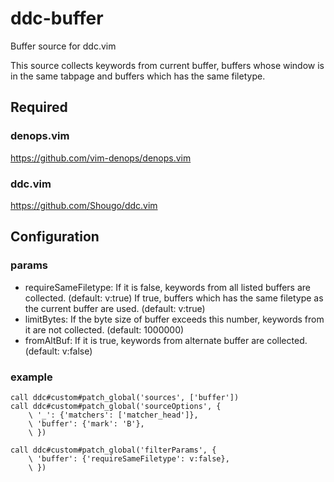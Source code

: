 # ddc-buffer
Buffer source for ddc.vim

This source collects keywords from current buffer, buffers whose window is in the same tabpage and buffers which has the same filetype.

## Required

### denops.vim
https://github.com/vim-denops/denops.vim

### ddc.vim
https://github.com/Shougo/ddc.vim

## Configuration
### params
- requireSameFiletype: If it is false, keywords from all listed buffers are collected. (default: v:true)
If true, buffers which has the same filetype as the current buffer are used. (default: v:true)
- limitBytes: If the byte size of buffer exceeds this number, keywords from it are not collected.
(default: 1000000)
- fromAltBuf: If it is true, keywords from alternate buffer are collected. (default: v:false)

### example
```vim
call ddc#custom#patch_global('sources', ['buffer'])
call ddc#custom#patch_global('sourceOptions', {
    \ '_': {'matchers': ['matcher_head']},
    \ 'buffer': {'mark': 'B'},
    \ })

call ddc#custom#patch_global('filterParams', {
    \ 'buffer': {'requireSameFiletype': v:false},
    \ })
```
